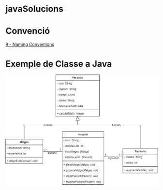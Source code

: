 # javaSolucions

# Convenció

[9 - Naming Conventions](https://www.oracle.com/java/technologies/javase/codeconventions-namingconventions.html)


# Exemple de Classe a Java

![UML-HOSPITAL](https://github.com/joanpardogine/profe-A081-classes-propies/raw/main/img/UML-HOSPITAL-mes-filles_2.png)

